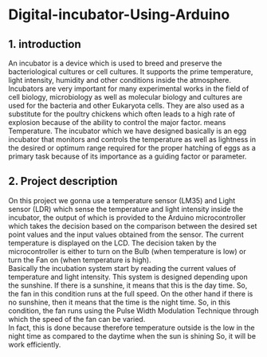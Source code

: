 # Digital-incubator-Using-Arduino

## 1. introduction

An incubator is a device which is used to breed and preserve the bacteriological cultures or cell cultures. It supports the prime temperature, light intensity, humidity and other conditions inside the atmosphere.
Incubators are very important for many experimental works in the field of cell biology, microbiology as well as molecular biology
and cultures are used for the bacteria and other Eukaryota cells. They are also used as a substitute for the poultry chickens which often leads to a high rate of explosion
because of the ability to control the major factor. means Temperature.
The incubator which we have designed basically is an egg incubator that monitors and controls the temperature as well as lightness in the desired or optimum range
required for the proper hatching of eggs as a primary task because of its importance as a guiding factor or parameter.

## 2. Project description 

On this project we gonna use a temperature sensor (LM35) and Light sensor (LDR) which sense the temperature and light intensity inside the incubator, the output of which is provided
to the Arduino microcontroller which takes the decision based on the comparison between the desired set point values and the input values obtained from the sensor. The
current temperature is displayed on the LCD. The decision taken by the microcontroller is either to turn on the Bulb (when temperature is low) or turn the Fan on (when
temperature is high). <br>
Basically the incubation system start by reading the current values of temperature and light intensity. This system is designed depending upon the sunshine. If there is a
sunshine, it means that this is the day time. So, the fan in this condition runs at the full speed. On the other hand if there is no sunshine, then it means that the time is the
night time. So, in this condition, the fan runs using the Pulse Width Modulation Technique through which the speed of the fan can be varied.<br> In fact, this is done because
therefore temperature outside is the low in the night time as compared to the daytime when the sun is shining So, it will be work efficiently.
